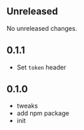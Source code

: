 ## Unreleased

No unreleased changes.

## 0.1.1

- Set `token` header

## 0.1.0

- tweaks
- add npm package
- init
